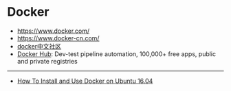 # Docker

* https://www.docker.com/
* https://www.docker-cn.com/
* [docker中文社区](http://www.docker.org.cn/)
* [Docker Hub](https://hub.docker.com/): Dev-test pipeline automation, 100,000+ free apps, public and private registries

-----

* [How To Install and Use Docker on Ubuntu 16.04](https://www.digitalocean.com/community/tutorials/how-to-install-and-use-docker-on-ubuntu-16-04)
